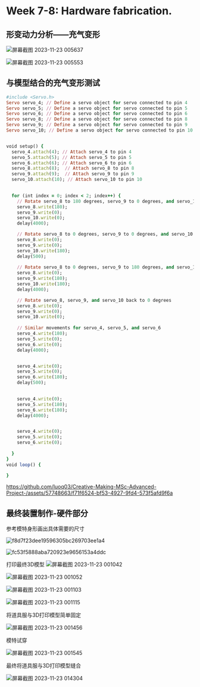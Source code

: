 # Week 7-8: Hardware fabrication.

## 形变动力分析——充气变形

![屏幕截图 2023-11-23 005637](https://github.com/luoq03/Creative-Making-MSc-Advanced-Project-/assets/57748663/7b25eb44-44b9-4472-87d4-5c224ba8bf9e)

![屏幕截图 2023-11-23 005553](https://github.com/luoq03/Creative-Making-MSc-Advanced-Project-/assets/57748663/1e39c485-da0d-41ab-ad7f-5b91db7ce626)

## 与模型结合的充气变形测试

```ruby
#include <Servo.h>
Servo servo_4; // Define a servo object for servo connected to pin 4
Servo servo_5; // Define a servo object for servo connected to pin 5
Servo servo_6; // Define a servo object for servo connected to pin 6
Servo servo_8; // Define a servo object for servo connected to pin 8
Servo servo_9; // Define a servo object for servo connected to pin 9
Servo servo_10; // Define a servo object for servo connected to pin 10


void setup() {
  servo_4.attach(4); // Attach servo_4 to pin 4
  servo_5.attach(5); // Attach servo_5 to pin 5
  servo_6.attach(6); // Attach servo_6 to pin 6
  servo_8.attach(8);  // Attach servo_8 to pin 8
  servo_9.attach(9);  // Attach servo_9 to pin 9
  servo_10.attach(10); // Attach servo_10 to pin 10

  
  for (int index = 0; index < 2; index++) {   
    // Rotate servo_8 to 180 degrees, servo_9 to 0 degrees, and servo_10 to 0 degrees
    servo_8.write(180);
    servo_9.write(0);
    servo_10.write(0);
    delay(4000);

    // Rotate servo_8 to 0 degrees, servo_9 to 0 degrees, and servo_10 to 180 degrees
    servo_8.write(0);
    servo_9.write(0);
    servo_10.write(180);
    delay(500);
 
    // Rotate servo_8 to 0 degrees, servo_9 to 180 degrees, and servo_10 to 180 degrees
    servo_8.write(0);
    servo_9.write(180);
    servo_10.write(180);
    delay(4000);

    // Rotate servo_8, servo_9, and servo_10 back to 0 degrees
    servo_8.write(0);
    servo_9.write(0);
    servo_10.write(0);
 
    // Similar movements for servo_4, servo_5, and servo_6
    servo_4.write(180);
    servo_5.write(0);
    servo_6.write(0);
    delay(4000);


    servo_4.write(0);
    servo_5.write(0);
    servo_6.write(180);
    delay(500);
 

    servo_4.write(0);
    servo_5.write(180);
    servo_6.write(180);
    delay(4000);


    servo_4.write(0);
    servo_5.write(0);
    servo_6.write(0);
 
  }
}
void loop() {

}

```

https://github.com/luoq03/Creative-Making-MSc-Advanced-Project-/assets/57748663/f71f6524-bf53-4927-9fd4-573f5afd9f6a

## 最终装置制作-硬件部分

参考模特身形画出具体需要的尺寸

![f8d7f23dee19596305bc269703ee1a4](https://github.com/luoq03/Creative-Making-MSc-Advanced-Project-/assets/57748663/e9adc17e-cc64-4294-9ce5-43b5800d3650)

![fc53f5888aba720923e9656153a4ddc](https://github.com/luoq03/Creative-Making-MSc-Advanced-Project-/assets/57748663/1ee86fef-3d8d-427d-815e-346e59bf309b)

打印最终3D模型
![屏幕截图 2023-11-23 001042](https://github.com/luoq03/Creative-Making-MSc-Advanced-Project-/assets/57748663/86fa494b-5bea-4fd2-95f2-d196ec870777)

![屏幕截图 2023-11-23 001052](https://github.com/luoq03/Creative-Making-MSc-Advanced-Project-/assets/57748663/f21fcfbc-f366-4a24-9ee7-29f9d4ea0a97)

![屏幕截图 2023-11-23 001103](https://github.com/luoq03/Creative-Making-MSc-Advanced-Project-/assets/57748663/c2d4a472-608c-4ac8-93c1-97db8bbe416e)

![屏幕截图 2023-11-23 001115](https://github.com/luoq03/Creative-Making-MSc-Advanced-Project-/assets/57748663/d15c4422-19a4-4d80-946c-ca4a37563c41)

将道具服与3D打印模型简单固定

![屏幕截图 2023-11-23 001456](https://github.com/luoq03/Creative-Making-MSc-Advanced-Project-/assets/57748663/84dc2338-2a8c-4f53-be13-06a5913ec50a)

模特试穿

![屏幕截图 2023-11-23 001545](https://github.com/luoq03/Creative-Making-MSc-Advanced-Project-/assets/57748663/7801f543-c9c6-4fd4-a747-592a4f080bac)

最终将道具服与3D打印模型缝合

![屏幕截图 2023-11-23 014304](https://github.com/luoq03/Creative-Making-MSc-Advanced-Project-/assets/57748663/96c35f78-7df3-4a20-993b-339955519335)
